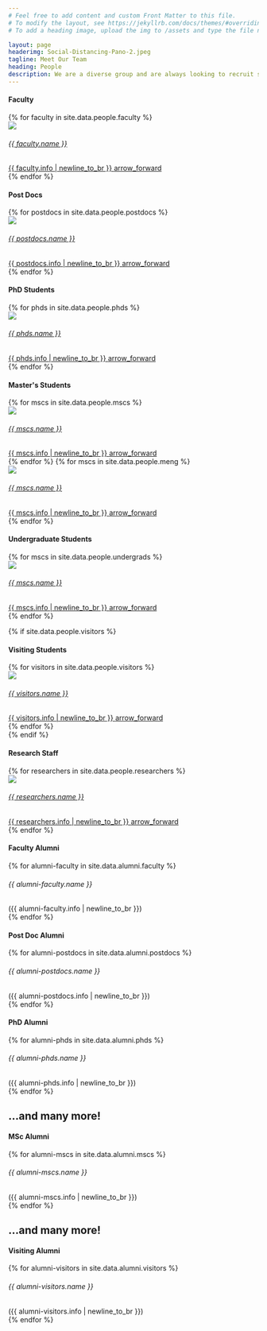 ```yaml
---
# Feel free to add content and custom Front Matter to this file.
# To modify the layout, see https://jekyllrb.com/docs/themes/#overriding-theme-defaults
# To add a heading image, upload the img to /assets and type the file name + extension into "headerimg"

layout: page
headerimg: Social-Distancing-Pano-2.jpeg
tagline: Meet Our Team
heading: People
description: We are a diverse group and are always looking to recruit strong students, post-docs, and new faculty to join us.
---
```

<!-- .faculty -->
<div class="container">
    <h4>Faculty</h4>
</div>

<div class="container-fluid mb-5 px-4">
    <div class="row limitsize">
        {% for faculty in site.data.people.faculty %}
        <div class="card-deck mx-0 p-0 col-lg-4 col-md-6">
            <a href="{{ faculty.link }}" alt="View Personal Site"><div class="card rounded-0 m-1 profile">
                <div class="row px-3">
                    <div>
                        <img src="../../assets/images/profiles/{{ faculty.img }}">
                    </div>
                    <div class="col p-3 d-flex align-items-start flex-column">
                        <h6>
                            {{ faculty.name }}
                        </h6>
                        <span class="small">
                            {{ faculty.info | newline_to_br }}
                        </span>
                        <a class="mt-auto profile-link text-right ml-auto" href="{{ faculty.link }}">
                            <span class="material-icons">
                            arrow_forward
                            </span>
                        </a>
                    </div>
                </div>
            </div></a>
        </div>
        {% endfor %}
    </div>
</div>
<!-- /.faculty -->

<!-- .postdocs -->
<div class="container mt-4">
    <h4>Post Docs</h4>
</div>

<div class="container-fluid mb-5 px-4">
    <div class="row limitsize">
        {% for postdocs in site.data.people.postdocs %}
        <div class="card-deck mx-0 p-0 col-lg-4 col-md-6">
            <a href="{{ postdocs.link }}" alt="View Personal Site"><div class="card rounded-0 m-1 profile">
                <div class="row px-3">
                    <div>
                        <img src="../../assets/images/profiles/{{ postdocs.img }}">
                    </div>
                    <div class="col p-3 d-flex align-items-start flex-column">
                        <h6>
                            {{ postdocs.name }}
                        </h6>
                        <span class="small">
                            {{ postdocs.info | newline_to_br }}
                        </span>
                        <a class="mt-auto profile-link text-right ml-auto" href="{{ postdocs.link }}">
                            <span class="material-icons">
                            arrow_forward
                            </span>
                        </a>
                    </div>
                </div>
            </div></a>
        </div>
        {% endfor %}
    </div>
</div>
<!-- /.postdocs -->

<!-- .phds -->
<div class="container mt-4">
    <h4>PhD Students</h4>
</div>

<div class="container-fluid mb-5 px-4">
    <div class="row limitsize">
        {% for phds in site.data.people.phds %}
        <div class="card-deck mx-0 p-0 col-lg-4 col-md-6">
            <a href="{{ phds.link }}" alt="View Personal Site"><div class="card rounded-0 m-1 profile">
                <div class="row px-3">
                    <div>
                        <img src="../../assets/images/profiles/{{ phds.img }}">
                    </div>
                    <div class="col p-3 d-flex align-items-start flex-column">
                        <h6>
                            {{ phds.name }}
                        </h6>
                        <span class="small">
                            {{ phds.info | newline_to_br }}
                        </span>
                        <a class="mt-auto profile-link text-right ml-auto" href="{{ phds.link }}">
                            <span class="material-icons">
                            arrow_forward
                            </span>
                        </a>
                    </div>
                </div>
            </div></a>
        </div>
        {% endfor %}
    </div>
</div>
<!-- /.phds -->

<!-- .mscs and .meng -->
<div class="container mt-4">
    <h4>Master's Students</h4>
</div>

<div class="container-fluid mb-5 px-4">
    <div class="row limitsize">
        {% for mscs in site.data.people.mscs %}
        <div class="card-deck mx-0 p-0 col-lg-4 col-md-6">
            <a href="{{ mscs.link }}" alt="View Personal Site"><div class="card rounded-0 m-1 profile">
                <div class="row px-3">
                    <div>
                        <img src="../../assets/images/profiles/{{ mscs.img }}">
                    </div>
                    <div class="col p-3 d-flex align-items-start flex-column">
                        <h6>
                            {{ mscs.name }}
                        </h6>
                        <span class="small">
                            {{ mscs.info | newline_to_br }}
                        </span>
                        <a class="mt-auto profile-link text-right ml-auto" href="{{ mscs.link }}">
                            <span class="material-icons">
                            arrow_forward
                            </span>
                        </a>
                    </div>
                </div>
            </div></a>
        </div>
        {% endfor %}
        {% for mscs in site.data.people.meng %}
        <div class="card-deck mx-0 p-0 col-lg-4 col-md-6">
            <a href="{{ mscs.link }}" alt="View Personal Site"><div class="card rounded-0 m-1 profile">
                <div class="row px-3">
                    <div>
                        <img src="../../assets/images/profiles/{{ mscs.img }}">
                    </div>
                    <div class="col p-3 d-flex align-items-start flex-column">
                        <h6>
                            {{ mscs.name }}
                        </h6>
                        <span class="small">
                            {{ mscs.info | newline_to_br }}
                        </span>
                        <a class="mt-auto profile-link text-right ml-auto" href="{{ mscs.link }}">
                            <span class="material-icons">
                            arrow_forward
                            </span>
                        </a>
                    </div>
                </div>
            </div></a>
        </div>
        {% endfor %}
    </div>
</div>
<!-- /.mscs and /.meng-->

<!-- .undergrads -->
<div class="container mt-4">
    <h4>Undergraduate Students</h4>
</div>

<div class="container-fluid mb-5 px-4">
    <div class="row limitsize">
        {% for mscs in site.data.people.undergrads %}
        <div class="card-deck mx-0 p-0 col-lg-4 col-md-6">
            <a href="{{ mscs.link }}" alt="View Personal Site"><div class="card rounded-0 m-1 profile">
                <div class="row px-3">
                    <div>
                        <img src="../../assets/images/profiles/{{ mscs.img }}">
                    </div>
                    <div class="col p-3 d-flex align-items-start flex-column">
                        <h6>
                            {{ mscs.name }}
                        </h6>
                        <span class="small">
                            {{ mscs.info | newline_to_br }}
                        </span>
                        <a class="mt-auto profile-link text-right ml-auto" href="{{ mscs.link }}">
                            <span class="material-icons">
                            arrow_forward
                            </span>
                        </a>
                    </div>
                </div>
            </div></a>
        </div>
        {% endfor %}
    </div>
</div>
<!-- /.undergrads -->

<!-- .visiting students -->
{% if site.data.people.visitors %}
<div class="container mt-4">
    <h4>Visiting Students</h4>
</div>

<div class="container-fluid mb-5 px-4">
    <div class="row limitsize">
        {% for visitors in site.data.people.visitors %}
        <div class="card-deck mx-0 p-0 col-lg-4 col-md-6">
            <a href="{{ visitors.link }}" alt="View Personal Site"><div class="card rounded-0 m-1 profile">
                <div class="row px-3">
                    <div>
                        <img src="../../assets/images/profiles/{{ visitors.img }}">
                    </div>
                    <div class="col p-3 d-flex align-items-start flex-column">
                        <h6>
                            {{ visitors.name }}
                        </h6>
                        <span class="small">
                            {{ visitors.info | newline_to_br }}
                        </span>
                        <a class="mt-auto profile-link text-right ml-auto" href="{{ visitors.link }}">
                            <span class="material-icons">
                            arrow_forward
                            </span>
                        </a>
                    </div>
                </div>
            </div></a>
        </div>
        {% endfor %}
    </div>
</div>
{% endif %}
<!-- /.visiting students -->

<!-- .research staff -->
<div class="container mt-4">
    <h4>Research Staff</h4>
</div>

<div class="container-fluid mb-5 px-4">
    <div class="row limitsize">
        {% for researchers in site.data.people.researchers %}
        <div class="card-deck mx-0 p-0 col-lg-4 col-md-6">
            <a href="{{ researchers.link }}" alt="View Personal Site"><div class="card rounded-0 m-1 profile">
                <div class="row px-3">
                    <div>
                        <img src="../../assets/images/profiles/{{ researchers.img }}">
                    </div>
                    <div class="col p-3 d-flex align-items-start flex-column">
                        <h6>
                            {{ researchers.name }}
                        </h6>
                        <span class="small">
                            {{ researchers.info | newline_to_br }}
                        </span>
                        <a class="mt-auto profile-link text-right ml-auto" href="{{ researchers.link }}">
                            <span class="material-icons">
                            arrow_forward
                            </span>
                        </a>
                    </div>
                </div>
            </div></a>
        </div>
        {% endfor %}
    </div>
</div>
<!-- /.research staff -->

<!-- .alumni sections -->
<div class="container-fluid bg-gray py-5 px-0">
    <!-- .faculty alumni -->
    <div class="container mt-4">
        <h4>Faculty Alumni</h4>
    </div>
    <div class="container mt-4 mb-5">
        <div class="row">
            {% for alumni-faculty in site.data.alumni.faculty %}
            <div class="col-lg-4 col-6 mb-3">
                <h6>
                    {{ alumni-faculty.name }}
                </h6>
                <span class="alumni-subheading">
                    ({{ alumni-faculty.info | newline_to_br }})
                </span>
            </div>
            {% endfor %}
        </div>
    </div>
    <!-- /.faculty alumni -->
    <!-- .postdoc alumni -->
    <div class="container mt-4">
        <h4>Post Doc Alumni</h4>
    </div>
    <div class="container mt-4 mb-5">
        <div class="row">
            {% for alumni-postdocs in site.data.alumni.postdocs %}
            <div class="col-lg-4 col-6 mb-3">
                <h6>
                    {{ alumni-postdocs.name }}
                </h6>
                <span class="alumni-subheading">
                    ({{ alumni-postdocs.info | newline_to_br }})
                </span>
            </div>
            {% endfor %}
        </div>
    </div>
    <!-- /.postdoc alumni -->
    <!-- .phd alumni -->
    <div class="container mt-4">
        <h4>PhD Alumni</h4>
    </div>
    <div class="container mt-4 mb-5">
        <div class="row">
            {% for alumni-phds in site.data.alumni.phds %}
            <div class="col-lg-4 col-6 mb-3">
                <h6>
                    {{ alumni-phds.name }}
                </h6>
                <span class="alumni-subheading">
                    ({{ alumni-phds.info | newline_to_br }})
                </span>
            </div>
            {% endfor %}
        </div>
        <h2 class="mt-3 text-right alumni-accent">...and many more!</h2>
    </div>
    <!-- /.phd alumni -->
    <!-- .msc alumni -->
    <div class="container mt-4">
        <h4>MSc Alumni</h4>
    </div>
    <div class="container mt-4 mb-5">
        <div class="row">
            {% for alumni-mscs in site.data.alumni.mscs %}
            <div class="col-lg-4 col-6 mb-3">
                <h6>
                    {{ alumni-mscs.name }}
                </h6>
                <span class="alumni-subheading">
                    ({{ alumni-mscs.info | newline_to_br }})
                </span>
            </div>
            {% endfor %}
        </div>
        <h2 class="mt-3 text-right alumni-accent">...and many more!</h2>
    </div>
    <!-- /.msc alumni -->
    <!-- .visiting alumni -->
    <div class="container mt-4">
        <h4>Visiting Alumni</h4>
    </div>
    <div class="container mt-4">
        <div class="row">
            {% for alumni-visitors in site.data.alumni.visitors %}
            <div class="col-lg-4 col-6 mb-3">
                <h6>
                    {{ alumni-visitors.name }}
                </h6>
                <span class="alumni-subheading">
                    ({{ alumni-visitors.info | newline_to_br }})
                </span>
            </div>
            {% endfor %}
        </div>
    </div>
    <!-- /.postdoc alumni -->
</div>
<!-- /.alumni sections -->
